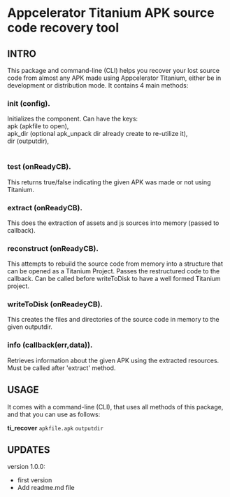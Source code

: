 Appcelerator Titanium APK source code recovery tool
==============================
## INTRO

This package and command-line (CLI) helps you recover your lost source code from almost any APK made using Appcelerator Titanium, either be in development or distribution mode. It contains 4 main methods:

### init (config).  
Initializes the component. Can have the keys:<br/>
apk (apkfile to open),<br/>
apk_dir (optional apk_unpack dir already create to re-utilize it),<br/>
dir (outputdir),<br/><br/>

### test (onReadyCB).  
This returns true/false indicating the given APK was made or not using Titanium.  

### extract (onReadyCB).  
This does the extraction of assets and js sources into memory (passed to callback).  

### reconstruct (onReadyCB).  
This attempts to rebuild the source code from memory into a structure that can be opened as a Titanium Project. Passes the restructured code to the callback. Can be called before writeToDisk to have a well formed Titanium project.  

### writeToDisk (onReadeyCB).  
This creates the files and directories of the source code in memory to the given outputdir.  

### info (callback(err,data)).  
Retrieves information about the given APK using the extracted resources. Must be called after 'extract' method.  

## USAGE
It comes with a command-line (CLI), that uses all methods of this package, and that you can use as follows:  

**ti_recover** `apkfile.apk` `outputdir`

## UPDATES

version 1.0.0: 
- first version
- Add readme.md file